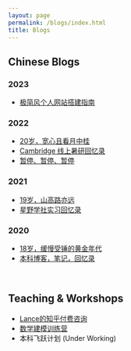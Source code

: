 ```yaml
---
layout: page
permalink: /blogs/index.html
title: Blogs
---
```


## Chinese Blogs

### 2023

- [极简风个人网站搭建指南](https://caihanlin.com/blogs/web)

### 2022

- [20岁，宽心且看月中桂](https://oanot.com/blogs/test)<br>
- [Cambridge 线上暑研回忆录](https://caihanlin.com/blogs/cambridge/)<br>
- [暂停、暂停、暂停](https://caihanlin.com/blogs/stop/)

### 2021

- [19岁，山高路亦远](https://caihanlin.com/blogs/19yrs)<br>
- [星野学社实习回忆录](https://caihanlin.com/blogs/star)

### 2020

- [18岁，缓慢受锤的黄金年代](https://caihanlin.com/blogs/18yrs)<br>
- [本科博客，笔记，回忆录](https://mieclance.club/)

<br>

## Teaching & Workshops

- [Lance的知乎付费咨询](https://www.zhihu.com/consult/people/1135256969806925824)<br>
- [数学建模训练营](https://caihanlin.com/blogs/modeling)<br>
- 本科飞跃计划 (Under Working)

<br>
